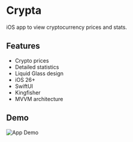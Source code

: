 # Crypta

iOS app to view cryptocurrency prices and stats.

## Features

- Сrypto prices
- Detailed statistics
- Liquid Glass design
- iOS 26+
- SwiftUI
- Kingfisher
- MVVM architecture

## Demo

![App Demo](Assets/preview.gif)
